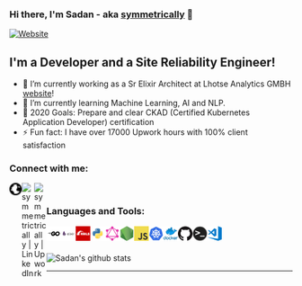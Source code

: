 ### Hi there, I'm Sadan - aka [symmetrically][website] 👋

[![Website](https://img.shields.io/website?label=lhotse-analytics.com&style=for-the-badge&url=https%3A%2F%2Flhotse-analytics.com)](https://lhotse-analytics.com/)


## I'm a Developer and a Site Reliability Engineer!

- 🔭  I’m currently working as a Sr Elixir Architect at Lhotse Analytics GMBH [website]!
- 🌱  I’m currently learning Machine Learning, AI and NLP.
- 🥅  2020 Goals: Prepare and clear CKAD (Certified Kubernetes Application Developer) certification
- ⚡  Fun fact: I have over 17000 Upwork hours with 100% client satisfaction

### Connect with me:

[<img align="left" alt="lhotse-analytics.com" width="22px" src="https://raw.githubusercontent.com/iconic/open-iconic/master/svg/globe.svg" />][website]
[<img align="left" alt="symmetrically | LinkedIn" width="22px" src="https://cdn.jsdelivr.net/npm/simple-icons@v3/icons/linkedin.svg" />][linkedin]
[<img align="left" alt="symmetrically | Upwork" width="22px" src="https://cdn.jsdelivr.net/npm/simple-icons@v3/icons/upwork.svg" />][upwork]

<br />

### Languages and Tools:

[<img align="left" alt="GO" width="26px" src="https://raw.githubusercontent.com/github/explore/80688e429a7d4ef2fca1e82350fe8e3517d3494d/topics/go/go.png" />][website]
[<img align="left" alt="Elixir" width="26px" src="https://raw.githubusercontent.com/github/explore/d106aa3f6fa091ab80ab5c8cf0d931baff3caaea/topics/elixir/elixir.png" />][website]
[<img align="left" alt="Ruby on Rails" width="26px" src="https://raw.githubusercontent.com/github/explore/80688e429a7d4ef2fca1e82350fe8e3517d3494d/topics/rails/rails.png" />][website]
[<img align="left" alt="Python" width="26px" src="https://raw.githubusercontent.com/github/explore/80688e429a7d4ef2fca1e82350fe8e3517d3494d/topics/python/python.png" />][website]
[<img align="left" alt="GraphQL" width="26px" src="https://raw.githubusercontent.com/github/explore/80688e429a7d4ef2fca1e82350fe8e3517d3494d/topics/graphql/graphql.png" />][website]
[<img align="left" alt="Node.js" width="26px" src="https://raw.githubusercontent.com/github/explore/80688e429a7d4ef2fca1e82350fe8e3517d3494d/topics/nodejs/nodejs.png" />][website]
[<img align="left" alt="JavaScript" width="26px" src="https://raw.githubusercontent.com/github/explore/80688e429a7d4ef2fca1e82350fe8e3517d3494d/topics/javascript/javascript.png" />][website]
[<img align="left" alt="Kubernetes" width="26px" src="https://raw.githubusercontent.com/github/explore/80688e429a7d4ef2fca1e82350fe8e3517d3494d/topics/kubernetes/kubernetes.png" />][website]
[<img align="left" alt="Docker" width="26px" src="https://raw.githubusercontent.com/github/explore/80688e429a7d4ef2fca1e82350fe8e3517d3494d/topics/docker/docker.png" />][website]
[<img align="left" alt="GitHub" width="26px" src="https://raw.githubusercontent.com/github/explore/78df643247d429f6cc873026c0622819ad797942/topics/github/github.png" />][website]
[<img align="left" alt="Terminal" width="26px" src="https://raw.githubusercontent.com/github/explore/80688e429a7d4ef2fca1e82350fe8e3517d3494d/topics/terminal/terminal.png" />][website]
[<img align="left" alt="Visual Studio Code" width="26px" src="https://raw.githubusercontent.com/github/explore/80688e429a7d4ef2fca1e82350fe8e3517d3494d/topics/visual-studio-code/visual-studio-code.png" />][website]

<br />
<br />

![Sadan's github stats](https://github-readme-stats.vercel.app/api?username=symmetrically&count_private=true&show_icons=true&theme=dracula)


---

[website]: https://lhotse-analytics.com
[linkedin]: https://www.linkedin.com/in/sadanmasroor/
[upwork]: https://www.upwork.com/fl/sadanm?viewMode=1
